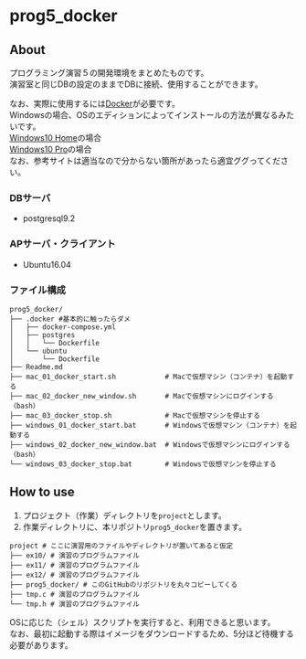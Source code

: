 # prog5_docker

## About
プログラミング演習５の開発環境をまとめたものです。\
演習室と同じDBの設定のままでDBに接続、使用することができます。

なお、実際に使用するには[Docker](https://qiita.com/gold-kou/items/44860fbda1a34a001fc1)が必要です。\
Windowsの場合、OSのエディションによってインストールの方法が異なるみたいです。\
[Windows10 Home](https://qiita.com/idani/items/fb7681d79eeb48c05144)の場合\
[Windows10 Pro](https://qiita.com/ksh-fthr/items/6b1242c010fac7395a45)の場合\
なお、参考サイトは適当なので分からない箇所があったら適宜ググってください。

### DBサーバ
- postgresql9.2

### APサーバ・クライアント
- Ubuntu16.04

### ファイル構成
```
prog5_docker/
├── .docker #基本的に触ったらダメ
│   ├── docker-compose.yml
│   ├── postgres
│   │   └── Dockerfile
│   └── ubuntu
│       └── Dockerfile
├── Readme.md
├── mac_01_docker_start.sh            # Macで仮想マシン（コンテナ）を起動する
├── mac_02_docker_new_window.sh       # Macで仮想マシンにログインする（bash）
├── mac_03_docker_stop.sh             # Macで仮想マシンを停止する
├── windows_01_docker_start.bat       # Windowsで仮想マシン（コンテナ）を起動する
├── windows_02_docker_new_window.bat  # Windowsで仮想マシンにログインする（bash）
└── windows_03_docker_stop.bat        # Windowsで仮想マシンを停止する
```

## How to use
1. プロジェクト（作業）ディレクトリを`project`とします。
2. 作業ディレクトリに、本リポジトリ`prog5_docker`を置きます。

```
project # ここに演習用のファイルやディレクトリが置いてあると仮定
├── ex10/ # 演習のプログラムファイル
├── ex11/ # 演習のプログラムファイル
├── ex12/ # 演習のプログラムファイル
├── prog5_docker/ # このGitHubのリポジトリを丸々コピーしてくる
├── tmp.c # 演習のプログラムファイル
└── tmp.h # 演習のプログラムファイル
```

OSに応じた（シェル）スクリプトを実行すると、利用できると思います。\
なお、最初に起動する際はイメージをダウンロードするため、5分ほど待機する必要があります。
